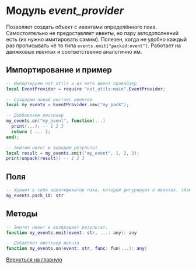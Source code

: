 # Модуль *event_provider*

Позволяет создать объект с ивентами определённого пака. Самостоятельно не предоставляет ивенты, но пару автодополнений есть (их нужно имитировать самим).
Полезен, когда не удобно каждый раз прописывать чё то типа `events.emit("packid:event")`.
Работает на движковых ивентах и соответственно аналогично им.

## Импортирование и пример

```lua
-- Импортируем not_utils и из него ивент провайдер
local EventProvider = require "not_utils:main".EventProvider;

-- Создадим новый инстанс ивентов
local my_events = EventProvider.new("my_pack");

-- Доббавляем листенер
my_events.on("my_event", function(...)
  print(...); -- 1 2 3
  return { ... };
end);

-- Эмитим ивент и выводим результат
local result = my_events.emit("my_event", 1, 2, 3);
print(unpack(result)) -- 1 2 3
```

## Поля

```lua
-- Хранит в себе идентификатор пака, который фигурирует в ивентах. (Изменение ничего не даст, даже не пытайтесь)
my_events.pack_id: str
```

## Методы

```lua
-- Эмитит ивент и возвращает результат.
function my_events.emit(event: str, ...: any): any

-- Добавляет листенер ивента
function my_events.on(event: str, func: fun(...): any)
```

[Вернуться на главную](../index.md)
